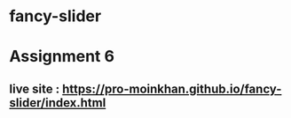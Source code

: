 # fancy-slider
# Assignment 6
## live site : https://pro-moinkhan.github.io/fancy-slider/index.html
